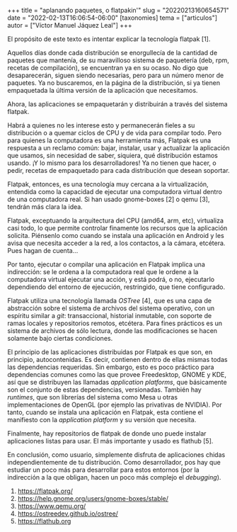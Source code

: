 +++
title = "aplanando paquetes, o flatpakin&#039;"
slug = "20220213160654571"
date = "2022-02-13T16:06:54-06:00"
[taxonomies]
tema = ["articulos"]
autor = ["Víctor Manuel Jáquez Leal"]
+++

El propósito de este texto es intentar explicar la tecnología flatpak
\[1\].

Aquellos días donde cada distribución se enorgullecía de la cantidad de
paquetes que mantenía, de su maravilloso sistema de paquetería (deb,
rpm, recetas de compilación), se encuentran ya en su ocaso. No digo que
desaparecerán, siguen siendo necesarias, pero para un número menor de
paquetes. Ya no buscaremos, en la página de la distribución, si ya
tienen empaquetada la última versión de la aplicación que necesitamos.

Ahora, las aplicaciones se empaquetarán y distribuirán a través del
sistema flatpak.

Habrá a quienes no les interese esto y permanecerán fieles a su
distribución o a quemar ciclos de CPU y de vida para compilar todo. Pero
para quienes la computadora es una herramienta más, Flatpak es una
respuesta a un reclamo común: bajar, instalar, usar y actualizar la
aplicación que usamos, sin necesidad de saber, siquiera, qué
distribución estamos usando. ¡Y lo mismo para los desarrolladores! Ya no
tienen que hacer, o pedir, recetas de empaquetado para cada distribución
que desean soportar.

Flatpak, entonces, es una tecnología muy cercana a la virtualización,
entendida como la capacidad de ejecutar una computadora virtual dentro
de una computadora real. Si han usado gnome-boxes \[2\] o qemu \[3\],
tendrán más clara la idea.

Flatpak, exceptuando la arquitectura del CPU (amd64, arm, etc),
virtualiza casi todo, lo que permite controlar finamente los recursos
que la aplicación solicita. Piénsenlo como cuando se instala una
aplicación en Android y les avisa que necesita acceder a la red, a los
contactos, a la cámara, etcétera. Pues hagan de cuenta…

Por tanto, ejecutar o compilar una aplicación en Flatpak implica una
indirección: se le ordena a la computadora real que le ordene a la
computadora virtual ejecutar una acción, y está podrá, o no, ejecutarlo
dependiendo del entorno de ejecución, restringido, que tiene
configurado.

Flatpak utiliza una tecnología llamada *OSTree* \[4\], que es una capa
de abstracción sobre el sistema de archivos del sistema operativo, con
un espíritu similar a *git*: transaccional, historial inmutable, con
soporte de ramas locales y repositorios remotos, etcétera. Para fines
prácticos es un sistema de archivos de sólo lectura, donde las
modificaciones se hacen solamente bajo ciertas condiciones.

El principio de las aplicaciones distribuidas por Flatpak es que son, en
principio, autocontenidas. Es decir, contienen dentro de ellas mismas
todas las dependencias requeridas. Sin embargo, esto es poco práctico
para dependencias comunes como las que provee Freedesktop, GNOME y KDE,
así que se distribuyen las llamadas *application platforms*, que
básicamente son el conjunto de estas dependencias, versionadas. También
hay *runtimes*, que son librerías del sistema como Mesa u otras
implementaciones de OpenGL (por ejemplo las privativas de NVIDIA). Por
tanto, cuando se instala una aplicación en Flatpak, esta contiene el
manifiesto con la *application platform* y su versión que necesita.

Finalmente, hay repositorios de flatpak de donde uno puede instalar
aplicaciones listas para usar. El más importante y usado es flathub
\[5\].

En conclusión, como usuario, simplemente disfruta de aplicaciones chidas
independientemente de tu distribución. Como desarrollador, pos hay que
estudiar un poco más para desarrollar para estos entornos (por la
indirección a la que obligan, hacen un poco más complejo el
*debugging*).

1. <https://flatpak.org/>
2. <https://help.gnome.org/users/gnome-boxes/stable/>
3. <https://www.qemu.org/>
4. <https://ostreedev.github.io/ostree/>
5. <https://flathub.org>
